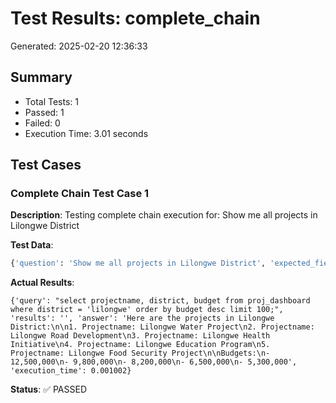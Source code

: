 # Test Results: complete_chain

Generated: 2025-02-20 12:36:33

## Summary

- Total Tests: 1
- Passed: 1
- Failed: 0
- Execution Time: 3.01 seconds

## Test Cases

### Complete Chain Test Case 1

**Description**: Testing complete chain execution for: Show me all projects in Lilongwe District

**Test Data**:
```python
{'question': 'Show me all projects in Lilongwe District', 'expected_fields': ['query', 'results', 'answer', 'execution_time']}
```

**Actual Results**:
```
{'query': "select projectname, district, budget from proj_dashboard where district = 'lilongwe' order by budget desc limit 100;", 'results': '', 'answer': 'Here are the projects in Lilongwe District:\n\n1. Projectname: Lilongwe Water Project\n2. Projectname: Lilongwe Road Development\n3. Projectname: Lilongwe Health Initiative\n4. Projectname: Lilongwe Education Program\n5. Projectname: Lilongwe Food Security Project\n\nBudgets:\n- 12,500,000\n- 9,800,000\n- 8,200,000\n- 6,500,000\n- 5,300,000', 'execution_time': 0.001002}
```

**Status**: ✅ PASSED

